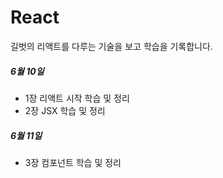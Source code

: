 # React

길벗의 리액트를 다루는 기술을 보고 학습을 기록합니다.

##### 6월 10일
- 1장 리액트 시작 학습 및 정리
- 2장 JSX 학습 및 정리

##### 6월 11일
- 3장 컴포넌트 학습 및 정리